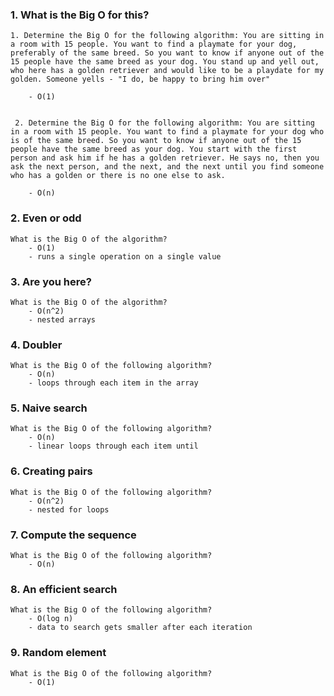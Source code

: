 ### 1. What is the Big O for this?

    1. Determine the Big O for the following algorithm: You are sitting in a room with 15 people. You want to find a playmate for your dog, preferably of the same breed. So you want to know if anyone out of the 15 people have the same breed as your dog. You stand up and yell out, who here has a golden retriever and would like to be a playdate for my golden. Someone yells - "I do, be happy to bring him over"

        - O(1)


     2. Determine the Big O for the following algorithm: You are sitting in a room with 15 people. You want to find a playmate for your dog who is of the same breed. So you want to know if anyone out of the 15 people have the same breed as your dog. You start with the first person and ask him if he has a golden retriever. He says no, then you ask the next person, and the next, and the next until you find someone who has a golden or there is no one else to ask.

        - O(n)   


### 2. Even or odd

    What is the Big O of the algorithm?
        - O(1)
        - runs a single operation on a single value 


### 3. Are you here?

    What is the Big O of the algorithm?
        - O(n^2)
        - nested arrays


### 4. Doubler

    What is the Big O of the following algorithm?
        - O(n)
        - loops through each item in the array


### 5. Naive search

    What is the Big O of the following algorithm?
        - O(n)
        - linear loops through each item until


### 6. Creating pairs

    What is the Big O of the following algorithm?
        - O(n^2)
        - nested for loops


### 7. Compute the sequence

    What is the Big O of the following algorithm?
        - O(n)


### 8. An efficient search

    What is the Big O of the following algorithm?
        - O(log n)
        - data to search gets smaller after each iteration


### 9. Random element

    What is the Big O of the following algorithm?
        - O(1) 